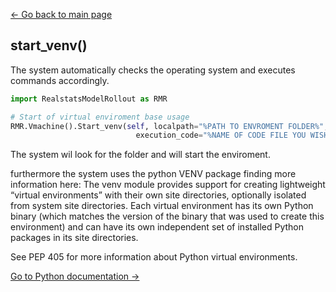 [<- Go back to main page](https://bharkema.github.io/RealstatsModelRollout/)

## start_venv()
The system automatically checks the operating system and executes commands accordingly.
```python
import RealstatsModelRollout as RMR

# Start of virtual enviroment base usage
RMR.Vmachine().Start_venv(self, localpath="%PATH TO ENVROMENT FOLDER%",
                            execution_code="%NAME OF CODE FILE YOU WISH TO EXECUTE%"):
```

The system wil look for the folder and will start the enviroment.

furthermore the system uses the python VENV package finding more information here:
The venv module provides support for creating lightweight “virtual environments” with their own site directories, optionally isolated from system site directories. Each virtual environment has its own Python binary (which matches the version of the binary that was used to create this environment) and can have its own independent set of installed Python packages in its site directories.

See PEP 405 for more information about Python virtual environments.

[Go to Python documentation ->](https://docs.python.org/3/library/venv.html)